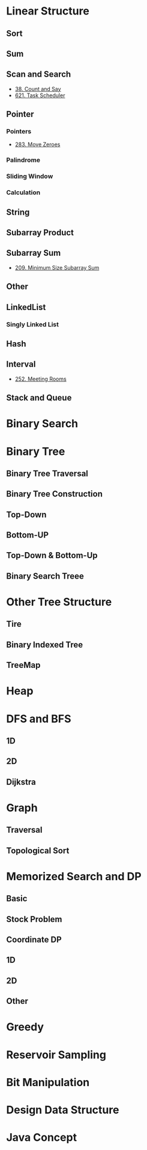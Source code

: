 # Linear Structure

## Sort

## Sum

## Scan and Search

* [38. Count and Say]()
* [621. Task Scheduler]()

## Pointer

### Pointers

* [283. Move Zeroes]()

### Palindrome

### Sliding Window

### Calculation

## String

## Subarray Product

## Subarray Sum

* [209. Minimum Size Subarray Sum]()

## Other

## LinkedList

### Singly Linked List

## Hash

## Interval

* [252. Meeting Rooms]()

## Stack and Queue

# Binary Search

# Binary Tree

## Binary Tree Traversal

## Binary Tree Construction

## Top-Down

## Bottom-UP

## Top-Down & Bottom-Up

## Binary Search Treee

# Other Tree Structure

## Tire

## Binary Indexed Tree

## TreeMap

# Heap

# DFS and BFS

## 1D

## 2D

## Dijkstra

# Graph

## Traversal

## Topological Sort

# Memorized Search and DP

## Basic

## Stock Problem

## Coordinate DP

## 1D

## 2D

## Other

# Greedy

# Reservoir Sampling

# Bit Manipulation

# Design Data Structure

# Java Concept
